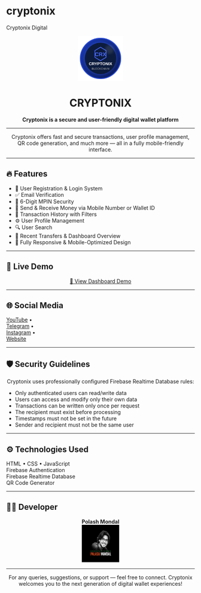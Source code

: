 # cryptonix
Cryptonix Digital

<p align="center">
  <img src="logo.svg" alt="Cryptonix Logo" width="120"/>
</p>

<h1 align="center">CRYPTONIX</h1>
<p align="center"><strong>Cryptonix is a secure and user-friendly digital wallet platform</strong></p>

---

<p align="center">
Cryptonix offers fast and secure transactions, user profile management,<br/>
QR code generation, and much more — all in a fully mobile-friendly interface.
</p>

---

## 🔥 Features

<p align="center">

- 🔐 User Registration & Login System  
- ✅ Email Verification  
- 🔑 6-Digit MPIN Security  
- 💸 Send & Receive Money via Mobile Number or Wallet ID  
- 📄 Transaction History with Filters  
- ⚙️ User Profile Management  
- 🔍 User Search  
- 🧾 Recent Transfers & Dashboard Overview  
- 📱 Fully Responsive & Mobile-Optimized Design  

</p>

---

## 🔗 Live Demo

<p align="center">
<a href="https://cryptonixdigital.github.io/cryptonix/" target="_blank">
🔗 View Dashboard Demo
</a>
</p>

---

## 🌐 Social Media

<p align="center">

[YouTube](https://youtube.com/@cryptonixwallet) •  
[Telegram](https://t.me/cryptonixwallet) •  
[Instagram](https://instagram.com/cryptonixwallet) •  
[Website](https://cryptonix.web.app)

</p>

---

## 🛡️ Security Guidelines

<p align="center">
Cryptonix uses professionally configured Firebase Realtime Database rules:
</p>

- Only authenticated users can read/write data  
- Users can access and modify only their own data  
- Transactions can be written only once per request  
- The recipient must exist before processing  
- Timestamps must not be set in the future  
- Sender and recipient must not be the same user  

---

## ⚙️ Technologies Used

<p align="center">

HTML • CSS • JavaScript  
Firebase Authentication  
Firebase Realtime Database  
QR Code Generator  

</p>

---

## 👨‍💻 Developer

<p align="center">
<strong>Polash Mondal</strong><br/>
<img src="profile.png" alt="Developer Logo" width="100"/>
</p>

---

<p align="center">
For any queries, suggestions, or support — feel free to connect.  
Cryptonix welcomes you to the next generation of digital wallet experiences!
</p>
